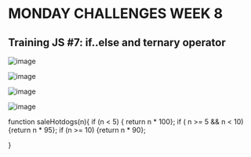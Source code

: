 # MONDAY CHALLENGES WEEK 8

## Training JS #7: if..else and ternary operator

![image](https://user-images.githubusercontent.com/117783981/213355886-16697461-027b-4f72-ab41-f334404ddf07.png)

![image](https://user-images.githubusercontent.com/117783981/213355916-08beb42c-a040-462a-8a5a-053c571a0c64.png)

![image](https://user-images.githubusercontent.com/117783981/213355957-773331fe-6e13-4e2f-994e-1001e0595862.png)

![image](https://user-images.githubusercontent.com/117783981/213355978-54e2e0bf-9ba5-4cfa-a2c7-579b825f4202.png)

function saleHotdogs(n){
  if (n < 5) {
    return n * 100};
  if ( n >= 5 && n < 10) {return n * 95};
  if (n >= 10) {return n * 90};
 
}
